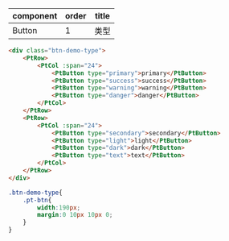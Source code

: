 | component | order | title |
|-----------|-------|-------|
| Button    | 1     | 类型  |

[comment]: meta

[comment]: template:start
```html
<div class="btn-demo-type">
    <PtRow>
        <PtCol :span="24">
            <PtButton type="primary">primary</PtButton>
            <PtButton type="success">success</PtButton>
            <PtButton type="warning">warning</PtButton>
            <PtButton type="danger">danger</PtButton>
        </PtCol>
    </PtRow>
    <PtRow>
        <PtCol :span="24">
            <PtButton type="secondary">secondary</PtButton>
            <PtButton type="light">light</PtButton>
            <PtButton type="dark">dark</PtButton>
            <PtButton type="text">text</PtButton>
        </PtCol>
    </PtRow>
</div>
```
[comment]: template:end

[comment]: style:start
```css
.btn-demo-type{
    .pt-btn{
        width:190px;
        margin:0 10px 10px 0;
    }
}
```
[comment]: style:end
